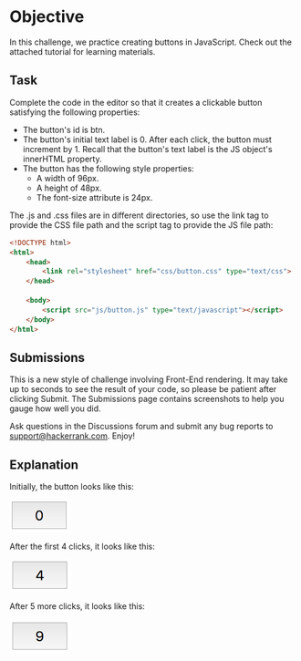 # Objective

In this challenge, we practice creating buttons in JavaScript. Check out the attached tutorial for learning materials.

## Task

Complete the code in the editor so that it creates a clickable button satisfying the following properties:

* The button's id is btn.
* The button's initial text label is 0. After each click, the button must increment by 1. Recall that the button's text label is the JS object's innerHTML property.
* The button has the following style properties:
    * A width of 96px.
    * A height of 48px.
    * The font-size attribute is 24px.

The .js and .css files are in different directories, so use the link tag to provide the CSS file path and the script tag to provide the JS file path:

```html
<!DOCTYPE html>
<html>
    <head>
        <link rel="stylesheet" href="css/button.css" type="text/css">
    </head>
    
    <body>
    	<script src="js/button.js" type="text/javascript"></script>
    </body>
</html>
```

## Submissions

This is a new style of challenge involving Front-End rendering. It may take up to  seconds to see the result of your code, so please be patient after clicking Submit. The Submissions page contains screenshots to help you gauge how well you did.

Ask questions in the Discussions forum and submit any bug reports to support@hackerrank.com. Enjoy!

## Explanation

Initially, the button looks like this:

![initial](0.png)

After the first 4 clicks, it looks like this:

![four clicks](4.png)

After 5 more clicks, it looks like this:

![final](9.png)
